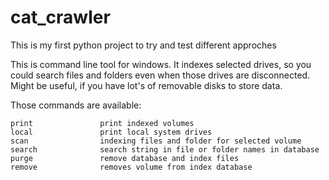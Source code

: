 # cat_crawler

This is my first python project to try and test different approches

This is command line tool for windows.
It indexes selected drives, so you could search files and folders even when those drives are disconnected.
Might be useful, if you have lot's of removable disks to store data.

Those commands are available:

    print               print indexed volumes
    local               print local system drives
    scan                indexing files and folder for selected volume
    search              search string in file or folder names in database
    purge               remove database and index files
    remove              removes volume from index database
